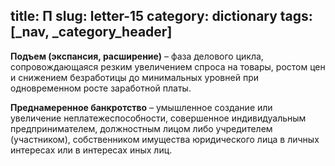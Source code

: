 title: П
slug: letter-15
category: dictionary
tags: [_nav, _category_header]
---

**Подъем (экспансия, расширение)** – фаза делового цикла, сопровождающаяся резким увеличением спроса на товары, ростом цен и снижением безработицы до минимальных уровней при одновременном росте заработной платы.

**Преднамеренное банкротство** – умышленное создание или увеличение неплатежеспособности, совершенное индивидуальным предпринимателем, должностным лицом либо учредителем (участником), собственником имущества юридического лица в личных интересах или в интересах иных лиц.
